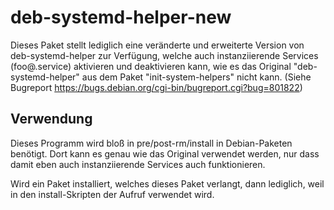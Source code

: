 # deb-systemd-helper-new

Dieses Paket stellt lediglich eine veränderte und erweiterte Version von deb-systemd-helper zur Verfügung, welche auch instanziierende Services (foo@.service) aktivieren und deaktivieren kann, wie es das Original "deb-systemd-helper" aus dem Paket "init-system-helpers" nicht kann. (Siehe Bugreport https://bugs.debian.org/cgi-bin/bugreport.cgi?bug=801822)

## Verwendung ##
Dieses Programm wird bloß in pre/post-rm/install in Debian-Paketen benötigt. Dort kann es genau wie das Original verwendet werden, nur dass damit eben auch instanziierende Services auch funktionieren.

Wird ein Paket installiert, welches dieses Paket verlangt, dann lediglich, weil in den install-Skripten der Aufruf verwendet wird.
